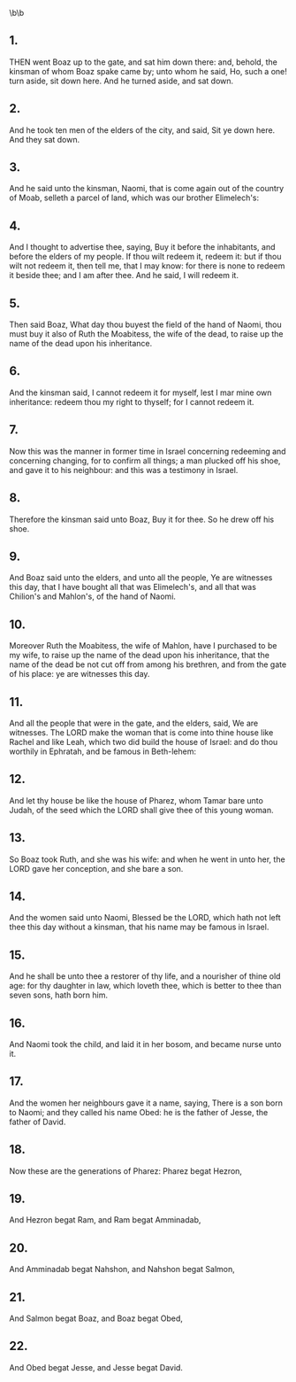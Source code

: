 \b\b
## 1.
THEN went Boaz up to the gate, and sat him down there: and, behold, the kinsman of whom Boaz spake came by; unto whom he said, Ho, such a one!  turn aside, sit down here.  And he turned aside, and sat down.
## 2.
And he took ten men of the elders of the city, and said, Sit ye down here.  And they sat down.
## 3.
And he said unto the kinsman, Naomi, that is come again out of the country of Moab, selleth a parcel of land, which was our brother Elimelech's:
## 4.
And I thought to advertise thee, saying, Buy it before the inhabitants, and before the elders of my people.  If thou wilt redeem it, redeem it: but if thou wilt not redeem it, then tell me, that I may know: for there is none to redeem it beside thee; and I am after thee.  And he said, I will redeem it.
## 5.
Then said Boaz, What day thou buyest the field of the hand of Naomi, thou must buy it also of Ruth the Moabitess, the wife of the dead, to raise up the name of the dead upon his inheritance.
## 6.
And the kinsman said, I cannot redeem it for myself, lest I mar mine own inheritance: redeem thou my right to thyself; for I cannot redeem it.
## 7.
Now this was the manner in former time in Israel concerning redeeming and concerning changing, for to confirm all things; a man plucked off his shoe, and gave it to his neighbour: and this was a testimony in Israel.
## 8.
Therefore the kinsman said unto Boaz, Buy it for thee.  So he drew off his shoe.
## 9.
And Boaz said unto the elders, and unto all the people, Ye are witnesses this day, that I have bought all that was Elimelech's, and all that was Chilion's and Mahlon's, of the hand of Naomi.
## 10.
Moreover Ruth the Moabitess, the wife of Mahlon, have I purchased to be my wife, to raise up the name of the dead upon his inheritance, that the name of the dead be not cut off from among his brethren, and from the gate of his place: ye are witnesses this day.
## 11.
And all the people that were in the gate, and the elders, said, We are witnesses.  The LORD make the woman that is come into thine house like Rachel and like Leah, which two did build the house of Israel: and do thou worthily in Ephratah, and be famous in Beth-lehem:
## 12.
And let thy house be like the house of Pharez, whom Tamar bare unto Judah, of the seed which the LORD shall give thee of this young woman.
## 13.
So Boaz took Ruth, and she was his wife: and when he went in unto her, the LORD gave her conception, and she bare a son.
## 14.
And the women said unto Naomi, Blessed be the LORD, which hath not left thee this day without a kinsman, that his name may be famous in Israel.
## 15.
And he shall be unto thee a restorer of thy life, and a nourisher of thine old age: for thy daughter in law, which loveth thee, which is better to thee than seven sons, hath born him.
## 16.
And Naomi took the child, and laid it in her bosom, and became nurse unto it.
## 17.
And the women her neighbours gave it a name, saying, There is a son born to Naomi; and they called his name Obed: he is the father of Jesse, the father of David.
## 18.
Now these are the generations of Pharez: Pharez begat Hezron,
## 19.
And Hezron begat Ram, and Ram begat Amminadab,
## 20.
And Amminadab begat Nahshon, and Nahshon begat Salmon,
## 21.
And Salmon begat Boaz, and Boaz begat Obed,
## 22.
And Obed begat Jesse, and Jesse begat David.
